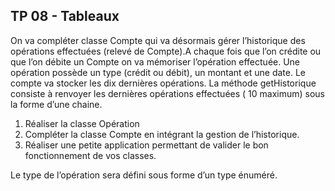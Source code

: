 ## TP 08 - Tableaux

On va compléter classe Compte qui va désormais gérer l’historique des opérations effectuées (relevé de Compte).A chaque fois que l’on crédite ou que l’on débite un Compte on va mémoriser l’opération effectuée. Une opération possède un type (crédit ou débit), un montant et une date. Le compte va stocker les dix dernières opérations. La méthode getHistorique consiste à renvoyer les dernières opérations effectuées ( 10 maximum) sous la forme d’une chaine.         

1. Réaliser la classe Opération  
2. Compléter la classe Compte en intégrant la gestion de l’historique. 
3. Réaliser une petite application permettant de valider le bon fonctionnement de vos classes.  

Le type de l’opération sera défini sous forme d’un type énuméré. 
